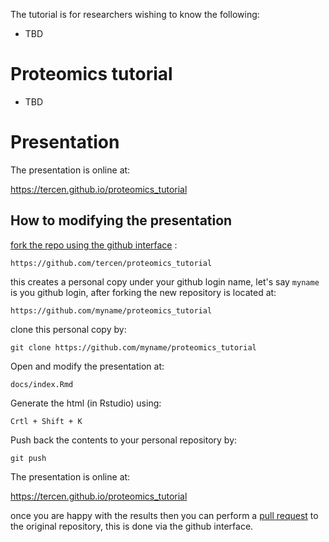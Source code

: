 The tutorial is for researchers wishing to know the following:

- TBD

# Proteomics tutorial

- TBD 

# Presentation

The presentation is online at:

https://tercen.github.io/proteomics_tutorial

## How to modifying the presentation

[fork the repo using the github interface](https://guides.github.com/activities/forking/) :

`https://github.com/tercen/proteomics_tutorial`

this creates a personal copy under your github login name, let's say `myname` is you github login, after forking the new repository is located at:

`https://github.com/myname/proteomics_tutorial`

clone this personal copy by:

`git clone https://github.com/myname/proteomics_tutorial`

Open and modify the presentation at: 

`docs/index.Rmd`

Generate the html (in Rstudio) using:

`Crtl + Shift + K`

Push back the contents to your personal repository by: 

`git push`

The presentation is online at:

https://tercen.github.io/proteomics_tutorial

once you are happy with the results then you can perform a [pull request](https://guides.github.com/activities/forking/) to the original repository, this is done via the github interface.

